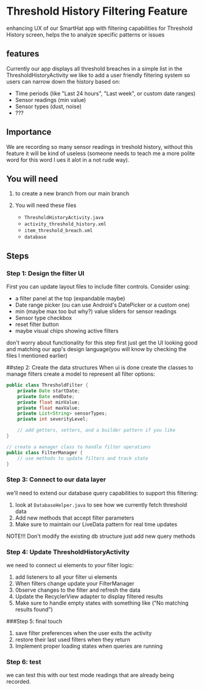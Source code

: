 # Threshold History Filtering Feature 





enhancing UX of our SmartHat app with filtering capabilities for Threshold History screen, helps the to analyze specific patterns or issues 

## features 

Currently our app displays all threshold breaches in a simple list in the ThresholdHistoryActivity we like to add a user friendly filtering system so users can narrow down the history based on:

- Time periods (like "Last 24 hours", "Last week", or custom date ranges)
- Sensor readings (min value)
- Sensor types (dust, noise)
- ???



## Importance
We are recording so many sensor readings in treshold history, without this feature it will be kind of useless (someone needs to teach me a more polite word for this word I ues it alot in a not rude way). 



## You will need



1. to create a new branch from our main branch

2. You will need these files
   - `ThresholdHistoryActivity.java`
   - `activity_threshold_history.xml`
   - `item_threshold_breach.xml`
   - `database` 

## Steps

### Step 1: Design the filter UI

First you can update layout files to include filter controls. Consider using:

- a filter panel at the top (expandable maybe)
- Date range picker (ou can use Android's DatePicker or a custom one)
- min (maybe max too but why?) value sliders for sensor readings
- Sensor type checkbox
- reset filter button
- maybe visual chips showing active filters 

don't worry about functionality for this step first just get the UI looking good and matching our app's design language(you will know by checking the files I mentioned earlier)

##step 2: Create the data structures 
When ui is done create the classes to manage filters create a model to represent all filter options:

```java
public class ThresholdFilter {
    private Date startDate;
    private Date endDate;
    private float minValue;
    private float maxValue;
    private List<String> sensorTypes;
    private int severityLevel;

    // add getters, setters, and a builder pattern if you like
}

// create a manager class to handle filter operations
public class FilterManager {
    // use methods to update filters and track state
}
```

### Step 3: Connect to our data layer 

we'll need to extend our database query capabilities to support this filtering:


1. look at `DatabaseHelper.java` to see how we currently fetch threshold data
2. Add new methods that accept filter parameters 
3. Make sure to maintain our LiveData pattern for real time updates

NOTE!!!
Don't modify the existing db structure just add new query methods

### Step 4: Update ThresholdHistoryActivity

we need to connect ui elements to your filter logic:

1. add listeners to all your filter ui elements
2. When filters change update your FilterManager
3. 0bserve changes to the filter and refresh the data
4. Update the RecyclerView adapter to display filtered results
5. Make sure to handle empty states with something like ("No matching results found")

###Step 5: final touch

1. save filter preferences when the user exits the activity
2. restore their last used filters when they return 
3. Implement proper loading states when queries are running 

### Step 6: test

we can test this with our test mode readings that are already being recorded. 








